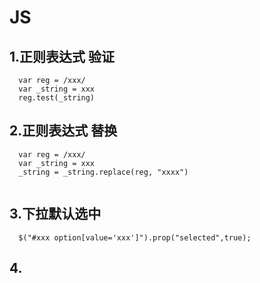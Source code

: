 # JS
## 1.正则表达式 验证
```
  var reg = /xxx/
  var _string = xxx
  reg.test(_string)
```
## 2.正则表达式 替换
```
  var reg = /xxx/
  var _string = xxx
  _string = _string.replace(reg, "xxxx")
  
```

## 3.下拉默认选中
```
  $("#xxx option[value='xxx']").prop("selected",true);
```
## 4.
